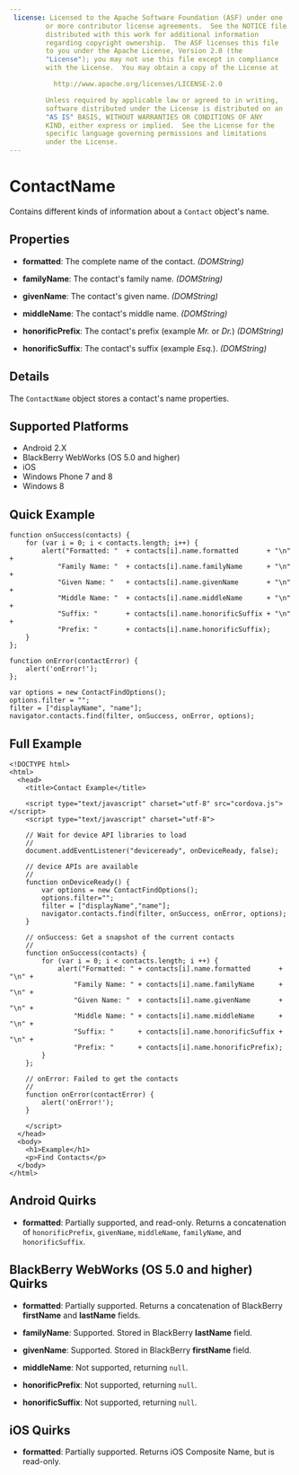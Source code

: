 ```yaml
---
 license: Licensed to the Apache Software Foundation (ASF) under one
         or more contributor license agreements.  See the NOTICE file
         distributed with this work for additional information
         regarding copyright ownership.  The ASF licenses this file
         to you under the Apache License, Version 2.0 (the
         "License"); you may not use this file except in compliance
         with the License.  You may obtain a copy of the License at

           http://www.apache.org/licenses/LICENSE-2.0

         Unless required by applicable law or agreed to in writing,
         software distributed under the License is distributed on an
         "AS IS" BASIS, WITHOUT WARRANTIES OR CONDITIONS OF ANY
         KIND, either express or implied.  See the License for the
         specific language governing permissions and limitations
         under the License.
---
```


ContactName
===========

Contains different kinds of information about a `Contact` object's name.

Properties
----------

- __formatted__: The complete name of the contact. _(DOMString)_

- __familyName__: The contact's family name. _(DOMString)_

- __givenName__: The contact's given name. _(DOMString)_

- __middleName__: The contact's middle name. _(DOMString)_

- __honorificPrefix__: The contact's prefix (example _Mr._ or _Dr._) _(DOMString)_

- __honorificSuffix__: The contact's suffix (example _Esq._). _(DOMString)_

Details
-------

The `ContactName` object stores a contact's name properties.

Supported Platforms
-------------------

- Android 2.X
- BlackBerry WebWorks (OS 5.0 and higher)
- iOS
- Windows Phone 7 and 8
- Windows 8

Quick Example
-------------

    function onSuccess(contacts) {
        for (var i = 0; i < contacts.length; i++) {
            alert("Formatted: "  + contacts[i].name.formatted       + "\n" +
                "Family Name: "  + contacts[i].name.familyName      + "\n" +
                "Given Name: "   + contacts[i].name.givenName       + "\n" +
                "Middle Name: "  + contacts[i].name.middleName      + "\n" +
                "Suffix: "       + contacts[i].name.honorificSuffix + "\n" +
                "Prefix: "       + contacts[i].name.honorificSuffix);
        }
    };

    function onError(contactError) {
        alert('onError!');
    };

    var options = new ContactFindOptions();
    options.filter = "";
    filter = ["displayName", "name"];
    navigator.contacts.find(filter, onSuccess, onError, options);

Full Example
------------

    <!DOCTYPE html>
    <html>
      <head>
        <title>Contact Example</title>

        <script type="text/javascript" charset="utf-8" src="cordova.js"></script>
        <script type="text/javascript" charset="utf-8">

        // Wait for device API libraries to load
        //
        document.addEventListener("deviceready", onDeviceReady, false);

        // device APIs are available
        //
        function onDeviceReady() {
            var options = new ContactFindOptions();
            options.filter="";
            filter = ["displayName","name"];
            navigator.contacts.find(filter, onSuccess, onError, options);
        }

        // onSuccess: Get a snapshot of the current contacts
        //
        function onSuccess(contacts) {
            for (var i = 0; i < contacts.length; i ++) {
                alert("Formatted: " + contacts[i].name.formatted       + "\n" +
                    "Family Name: " + contacts[i].name.familyName      + "\n" +
                    "Given Name: "  + contacts[i].name.givenName       + "\n" +
                    "Middle Name: " + contacts[i].name.middleName      + "\n" +
                    "Suffix: "      + contacts[i].name.honorificSuffix + "\n" +
                    "Prefix: "      + contacts[i].name.honorificPrefix);
            }
        };

        // onError: Failed to get the contacts
        //
        function onError(contactError) {
            alert('onError!');
        }

        </script>
      </head>
      <body>
        <h1>Example</h1>
        <p>Find Contacts</p>
      </body>
    </html>

Android Quirks
------------

- __formatted__: Partially supported, and read-only.  Returns a concatenation of `honorificPrefix`, `givenName`, `middleName`, `familyName`, and `honorificSuffix`.

BlackBerry WebWorks (OS 5.0 and higher) Quirks
---------------------------------------------

- __formatted__: Partially supported.  Returns a concatenation of BlackBerry __firstName__ and __lastName__ fields.

- __familyName__: Supported.  Stored in BlackBerry __lastName__ field.

- __givenName__: Supported.  Stored in BlackBerry __firstName__ field.

- __middleName__: Not supported, returning `null`.

- __honorificPrefix__: Not supported, returning `null`.

- __honorificSuffix__: Not supported, returning `null`.

iOS Quirks
------------

- __formatted__: Partially supported.  Returns iOS Composite Name, but is read-only.

